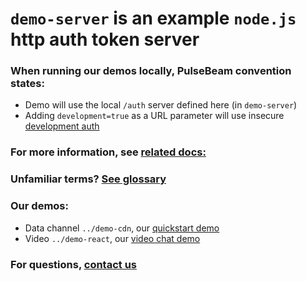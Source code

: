 # `demo-server` is an example `node.js` http auth token server

### When running our demos locally, PulseBeam convention states:
* Demo will use the local `/auth` server defined here (in `demo-server`)
* Adding `development=true` as a URL parameter will use insecure [development auth](https://pulsebeam.dev/docs/getting-started/quick-start/)

### For more information, see [related docs:](https://pulsebeam.dev/docs/guides/token/)

### Unfamiliar terms? [See glossary](https://pulsebeam.dev/docs/concepts/terms/)

### Our demos:
* Data channel `../demo-cdn`, our [quickstart demo](https://pulsebeam.dev/docs/getting-started/quick-start/)
* Video `../demo-react`, our [video chat demo](https://meet.pulsebeam.dev/)

### For questions, [contact us](https://pulsebeam.dev/docs/community-and-support/support/)

